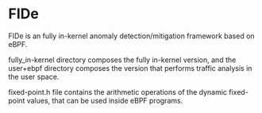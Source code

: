 # FIDe
FIDe is an fully in-kernel anomaly detection/mitigation framework based on eBPF.

fully_in-kernel directory composes the fully in-kernel version, and the user+ebpf directory composes the version that performs traffic analysis in the user space.

fixed-point.h file contains the arithmetic operations of the dynamic fixed-point values, that can be used inside eBPF programs.
